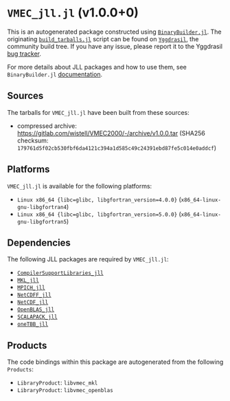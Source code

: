 # `VMEC_jll.jl` (v1.0.0+0)

This is an autogenerated package constructed using [`BinaryBuilder.jl`](https://github.com/JuliaPackaging/BinaryBuilder.jl). The originating [`build_tarballs.jl`](https://github.com/JuliaPackaging/Yggdrasil/blob/16bf87457e7b22578244738e6146b55e81acd37a/V/VMEC/build_tarballs.jl) script can be found on [`Yggdrasil`](https://github.com/JuliaPackaging/Yggdrasil/), the community build tree.  If you have any issue, please report it to the Yggdrasil [bug tracker](https://github.com/JuliaPackaging/Yggdrasil/issues).

For more details about JLL packages and how to use them, see `BinaryBuilder.jl` [documentation](https://juliapackaging.github.io/BinaryBuilder.jl/dev/jll/).

## Sources

The tarballs for `VMEC_jll.jl` have been built from these sources:

* compressed archive: https://gitlab.com/wistell/VMEC2000/-/archive/v1.0.0.tar (SHA256 checksum: `179761d5f02cb530fbf6da4121c394a1d585c49c24391ebd87fe5c014e0addcf`)

## Platforms

`VMEC_jll.jl` is available for the following platforms:

* `Linux x86_64 {libc=glibc, libgfortran_version=4.0.0}` (`x86_64-linux-gnu-libgfortran4`)
* `Linux x86_64 {libc=glibc, libgfortran_version=5.0.0}` (`x86_64-linux-gnu-libgfortran5`)

## Dependencies

The following JLL packages are required by `VMEC_jll.jl`:

* [`CompilerSupportLibraries_jll`](https://github.com/JuliaBinaryWrappers/CompilerSupportLibraries_jll.jl)
* [`MKL_jll`](https://github.com/JuliaBinaryWrappers/MKL_jll.jl)
* [`MPICH_jll`](https://github.com/JuliaBinaryWrappers/MPICH_jll.jl)
* [`NetCDFF_jll`](https://github.com/JuliaBinaryWrappers/NetCDFF_jll.jl)
* [`NetCDF_jll`](https://github.com/JuliaBinaryWrappers/NetCDF_jll.jl)
* [`OpenBLAS_jll`](https://github.com/JuliaBinaryWrappers/OpenBLAS_jll.jl)
* [`SCALAPACK_jll`](https://github.com/JuliaBinaryWrappers/SCALAPACK_jll.jl)
* [`oneTBB_jll`](https://github.com/JuliaBinaryWrappers/oneTBB_jll.jl)

## Products

The code bindings within this package are autogenerated from the following `Products`:

* `LibraryProduct`: `libvmec_mkl`
* `LibraryProduct`: `libvmec_openblas`
